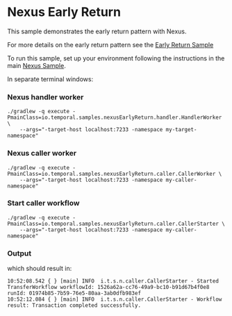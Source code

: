 # Nexus Early Return

This sample demonstrates the early return pattern with Nexus. 

For more details on the early return pattern see the [Early Return Sample](../earlyreturn/README.md)

To run this sample, set up your environment following the instructions in the main [Nexus Sample](../nexus/README.md).

In separate terminal windows:

### Nexus handler worker

```
./gradlew -q execute -PmainClass=io.temporal.samples.nexusEarlyReturn.handler.HandlerWorker \
    --args="-target-host localhost:7233 -namespace my-target-namespace"
```

### Nexus caller worker

```
./gradlew -q execute -PmainClass=io.temporal.samples.nexusEarlyReturn.caller.CallerWorker \
    --args="-target-host localhost:7233 -namespace my-caller-namespace"
```

### Start caller workflow

```
./gradlew -q execute -PmainClass=io.temporal.samples.nexusEarlyReturn.caller.CallerStarter \
    --args="-target-host localhost:7233 -namespace my-caller-namespace"
```

### Output

which should result in:
```
10:52:08.542 { } [main] INFO  i.t.s.n.caller.CallerStarter - Started TransferWorkflow workflowId: 1526a62a-cc76-49a9-bc10-b91d67b4f0e8 runId: 01974b85-7b59-76e5-80aa-3ab0dfb983ef 
10:52:12.084 { } [main] INFO  i.t.s.n.caller.CallerStarter - Workflow result: Transaction completed successfully. 
```
